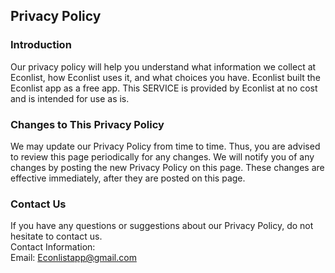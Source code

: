 Privacy Policy  
----------------

### Introduction  
Our privacy policy will help you understand what information we collect at Econlist, how Econlist uses it, and what choices you have.
Econlist built the Econlist app as a free app. This SERVICE is provided by Econlist at no cost and is intended for use as is.

### Changes to This Privacy Policy  
We may update our Privacy Policy from time to time. Thus, you are advised to review this page periodically for any changes. We will notify you of any changes by posting the new Privacy Policy on this page. These changes are effective immediately, after they are posted on this page.  

### Contact Us  
If you have any questions or suggestions about our Privacy Policy, do not hesitate to contact us.  
Contact Information:  
Email: Econlistapp@gmail.com
